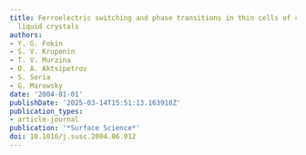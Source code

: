 ```yaml
---
title: Ferroelectric switching and phase transitions in thin cells of chiral smectic
  liquid crystals
authors:
- Y. G. Fokin
- S. V. Krupenin
- T. V. Murzina
- O. A. Aktsipetrov
- S. Soria
- G. Marowsky
date: '2004-01-01'
publishDate: '2025-03-14T15:51:13.163918Z'
publication_types:
- article-journal
publication: '*Surface Science*'
doi: 10.1016/j.susc.2004.06.012
---
```

